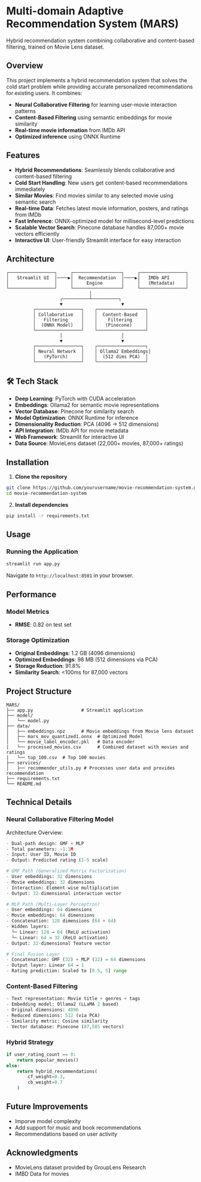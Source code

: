 # Multi-domain Adaptive Recommendation System (MARS)

Hybrid recommendation system combining collaborative and content-based filtering, trained on Movie Lens dataset.

## Overview

This project implements a hybrid recommendation system that solves the cold start problem while providing accurate personalized recommendations for existing users. It combines:
- **Neural Collaborative Filtering** for learning user-movie interaction patterns
- **Content-Based Filtering** using semantic embeddings for movie similarity
- **Real-time movie information** from IMDb API
- **Optimized inference** using ONNX Runtime

## Features

- **Hybrid Recommendations**: Seamlessly blends collaborative and content-based filtering
- **Cold Start Handling**: New users get content-based recommendations immediately
- **Similar Movies**: Find movies similar to any selected movie using semantic search
- **Real-time Data**: Fetches latest movie information, posters, and ratings from IMDb
- **Fast Inference**: ONNX-optimized model for millisecond-level predictions
- **Scalable Vector Search**: Pinecone database handles 87,000+ movie vectors efficiently
- **Interactive UI**: User-friendly Streamlit interface for easy interaction

## Architecture

```
┌─────────────────┐     ┌──────────────────┐     ┌─────────────────┐
│   Streamlit UI  │────▶│  Recommendation  │────▶│   IMDb API      │
│                 │     │     Engine       │     │   (Metadata)    │
└─────────────────┘     └──────────────────┘     └─────────────────┘
                               │
                    ┌──────────┴──────────┐
                    ▼                      ▼
          ┌─────────────────┐    ┌──────────────────┐
          │ Collaborative   │    │  Content-Based   │
          │   Filtering     │    │    Filtering     │
          │  (ONNX Model)   │    │   (Pinecone)     │
          └─────────────────┘    └──────────────────┘
                    │                      │
                    ▼                      ▼
          ┌─────────────────┐    ┌──────────────────┐
          │ Neural Network  │    │ Ollama2 Embeddings│
          │   (PyTorch)     │    │  (512 dims PCA)  │
          └─────────────────┘    └──────────────────┘
```

## 🛠️ Tech Stack

- **Deep Learning**: PyTorch with CUDA acceleration
- **Embeddings**: Ollama2 for semantic movie representations
- **Vector Database**: Pinecone for similarity search
- **Model Optimization**: ONNX Runtime for inference
- **Dimensionality Reduction**: PCA (4096 → 512 dimensions)
- **API Integration**: IMDb API for movie metadata
- **Web Framework**: Streamlit for interactive UI
- **Data Source**: MovieLens dataset (22,000+ movies, 87,000+ ratings)

## Installation

1. **Clone the repository**
```bash
git clone https://github.com/yourusername/movie-recommendation-system.git
cd movie-recommendation-system
```
2. **Install dependencies**
```bash
pip install -r requirements.txt
```
## Usage

### Running the Application

```bash
streamlit run app.py
```

Navigate to `http://localhost:8501` in your browser.

## Performance

### Model Metrics
- **RMSE**: 0.82 on test set

### Storage Optimization
- **Original Embeddings**: 1.2 GB (4096 dimensions)
- **Optimized Embeddings**: 98 MB (512 dimensions via PCA)
- **Storage Reduction**: 91.8%
- **Similarity Search**: <100ms for 87,000 vectors

## Project Structure

```
MARS/
├── app.py                  # Streamlit application
├── model/
│   └── model.py
├── data/
│   ├── embeddings.npz      # Movie embeddings from Movie lens dataset
│   ├── mars_mov_quantized1.onnx  # Optimized Model
│   └── movie_label_encoder.pkl   # Data encoder
|   └── processed_movies.csv      # Combined dataset with movies and ratings
|   └── top_100.csv  # Top 100 movies
├── services/
│   ├── recommender_utils.py # Processes user data and provides recommendation
├── requirements.txt
└── README.md
```

## Technical Details

### Neural Collaborative Filtering Model
Architecture Overview:
```python
- Dual-path design: GMF + MLP
- Total parameters: ~1.1M 
- Input: User ID, Movie ID
- Output: Predicted rating (1-5 scale)
```

```python
# GMF Path (Generalized Matrix Factorization)
- User embeddings: 32 dimensions
- Movie embeddings: 32 dimensions
- Interaction: Element-wise multiplication
- Output: 32-dimensional interaction vector

# MLP Path (Multi-Layer Perceptron)
- User embeddings: 64 dimensions
- Movie embeddings: 64 dimensions
- Concatenation: 128 dimensions (64 + 64)
- Hidden layers:
  └─ Linear: 128 → 64 (ReLU activation)
  └─ Linear: 64 → 32 (ReLU activation)
- Output: 32-dimensional feature vector

# Final Fusion Layer
- Concatenation: GMF (32) + MLP (32) = 64 dimensions
- Output layer: Linear 64 → 1
- Rating prediction: Scaled to [0.5, 5] range
```

### Content-Based Filtering
```python
- Text representation: Movie title + genres + tags
- Embedding model: Ollama2 (LLaMA 2 based)
- Original dimensions: 4096
- Reduced dimensions: 512 (via PCA)
- Similarity metric: Cosine similarity
- Vector database: Pinecone (87,585 vectors)
```

### Hybrid Strategy
```python
if user_rating_count == 0:
    return popular_movies()
else:
    return hybrid_recommendations(
        cf_weight=0.3,
        cb_weight=0.7
    )
```

## Future Improvements
- Imporve model complexity
- Add support for music and book recommendations
- Recommendations based on user activity

## Acknowledgments

- MovieLens dataset provided by GroupLens Research
- IMBD Data for movies
